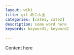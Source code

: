 ```yaml
---
layout: wiki
title: git 命令大全
categories: [cate1, cate2]
description: some word here
keywords: keyword1, keyword2

---
```


Content here